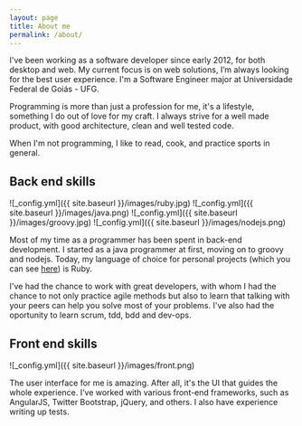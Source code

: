 ```yaml
---
layout: page
title: About me
permalink: /about/
---
```

I've been working as a software developer since early 2012, for both desktop and web. My current focus is on web solutions, I’m always looking for the best user experience. I'm a Software Engineer major at Universidade Federal de Goiás - UFG.

Programming is more than just a profession for me, it's a lifestyle, something I do out of love for my craft. I always strive for a well made product, with good architecture,  clean and well tested code.

When I'm not programming, I like to read, cook, and practice sports in general.

## Back end skills
![_config.yml]({{ site.baseurl }}/images/ruby.jpg)
![_config.yml]({{ site.baseurl }}/images/java.png)
![_config.yml]({{ site.baseurl }}/images/groovy.jpg)
![_config.yml]({{ site.baseurl }}/images/nodejs.png)

Most of my time as a programmer has been spent in back-end development. I started as a java programmer at first, moving on to groovy  and nodejs. Today, my language of choice for personal projects (which you can see [here](https://github.com/kaiomagalhaes)) is Ruby.

I've had the chance to work with great developers, with whom I had the chance to not only practice agile methods but also to learn that talking with your peers can help you solve most of your problems. I've also had the oportunity to learn scrum, tdd, bdd and dev-ops.

## Front end skills
![_config.yml]({{ site.baseurl }}/images/front.png)

The user interface for me is amazing. After all, it's the UI that guides the whole experience. I’ve worked with various front-end frameworks, such as AngularJS, Twitter Bootstrap, jQuery, and others. I also have experience writing up tests.
